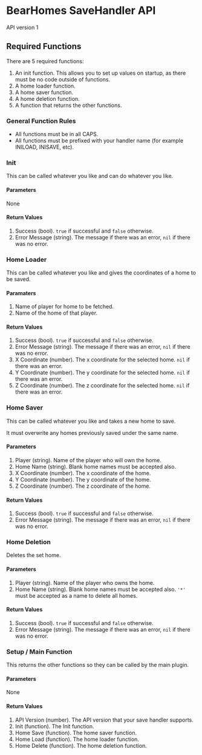 BearHomes SaveHandler API
=========================

API version 1

Required Functions
------------------

There are 5 required functions:

 1. An init function. This allows you to set up values on startup, as there must be no code outside of functions.
 2. A home loader function.
 3. A home saver function.
 4. A home deletion function.
 5. A function that returns the other functions.

### General Function Rules

 * All functions must be in all CAPS.
 * All functions must be prefixed with your handler name (for example INILOAD, INISAVE, etc).

### Init

This can be called whatever you like and can do whatever you like.

#### Parameters

None

#### Return Values

 1. Success (bool). `true` if successful and `false` otherwise.
 2. Error Message (string). The message if there was an error, `nil` if there was no error.

### Home Loader

This can be called whatever you like and gives the coordinates of a home to be saved.

#### Paramaters

 1. Name of player for home to be fetched.
 2. Name of the home of that player.

#### Return Values

 1. Success (bool). `true` if successful and `false` otherwise.
 2. Error Message (string). The message if there was an error, `nil` if there was no error.
 3. X Coordinate (number). The x coordinate for the selected home. `nil` if there was an error.
 4. Y Coordinate (number). The y coordinate for the selected home. `nil` if there was an error.
 5. Z Coordinate (number). The z coordinate for the selected home. `nil` if there was an error.

### Home Saver

This can be called whatever you like and takes a new home to save.

It must overwrite any homes previously saved under the same name.

#### Parameters

 1. Player (string). Name of the player who will own the home.
 2. Home Name (string). Blank home names must be accepted also.
 3. X Coordinate (number). The x coordinate of the home. 
 4. Y Coordinate (number). The y coordinate of the home. 
 5. Z Coordinate (number). The z coordinate of the home. 

#### Return Values

 1. Success (bool). `true` if successful and `false` otherwise.
 2. Error Message (string). The message if there was an error, `nil` if there was no error.

### Home Deletion

Deletes the set home.

#### Parameters

 1. Player (string). Name of the player who owns the home.
 2. Home Name (string). Blank home names must be accepted also. `'*'` must be accepted as a name to delete all homes.

#### Return Values

 1. Success (bool). `true` if successful and `false` otherwise.
 2. Error Message (string). The message if there was an error, `nil` if there was no error.

### Setup / Main Function

This returns the other functions so they can be called by the main plugin.

#### Parameters

None

#### Return Values

 1. API Version (number). The API version that your save handler supports.
 2. Init (function). The Init function.
 3. Home Save (function). The home saver function.
 4. Home Load (function). The home loader function.
 5. Home Delete (function). The home deletion function.
